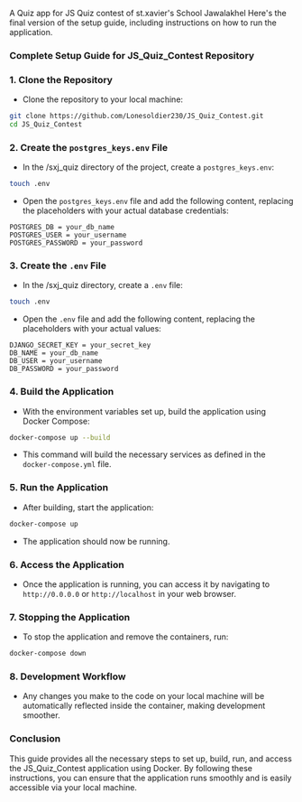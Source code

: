 A Quiz app for JS Quiz contest of 
st.xavier's School Jawalakhel
Here's the final version of the setup guide, including instructions on how to run the application.

### Complete Setup Guide for JS_Quiz_Contest Repository

### 1. **Clone the Repository**
- Clone the repository to your local machine:
```bash
git clone https://github.com/Lonesoldier230/JS_Quiz_Contest.git
cd JS_Quiz_Contest
```

### 2. **Create the `postgres_keys.env` File**
- In the /sxj_quiz directory of the project, create a `postgres_keys.env`:
```bash
touch .env
```
- Open the `postgres_keys.env` file and add the following content, replacing the placeholders with your actual database
credentials:
```env
POSTGRES_DB = your_db_name
POSTGRES_USER = your_username
POSTGRES_PASSWORD = your_password
```

### 3. **Create the `.env` File**
- In the /sxj_quiz directory, create a `.env` file:
```bash
touch .env
```
- Open the `.env` file and add the following content, replacing the placeholders with your actual values:
```env
DJANGO_SECRET_KEY = your_secret_key
DB_NAME = your_db_name
DB_USER = your_username
DB_PASSWORD = your_password
```

### 4. **Build the Application**
- With the environment variables set up, build the application using Docker Compose:
```bash
docker-compose up --build
```
- This command will build the necessary services as defined in the `docker-compose.yml` file.

### 5. **Run the Application**
- After building, start the application:
```bash
docker-compose up
```
- The application should now be running.

### 6. **Access the Application**
- Once the application is running, you can access it by navigating to `http://0.0.0.0` or `http://localhost` in your web
browser.

### 7. **Stopping the Application**
- To stop the application and remove the containers, run:
```bash
docker-compose down
```

### 8. **Development Workflow**
- Any changes you make to the code on your local machine will be automatically reflected inside the container, making
development smoother.

### Conclusion
This guide provides all the necessary steps to set up, build, run, and access the JS_Quiz_Contest application using
Docker. By following these instructions, you can ensure that the application runs smoothly and is easily accessible via
your local machine.